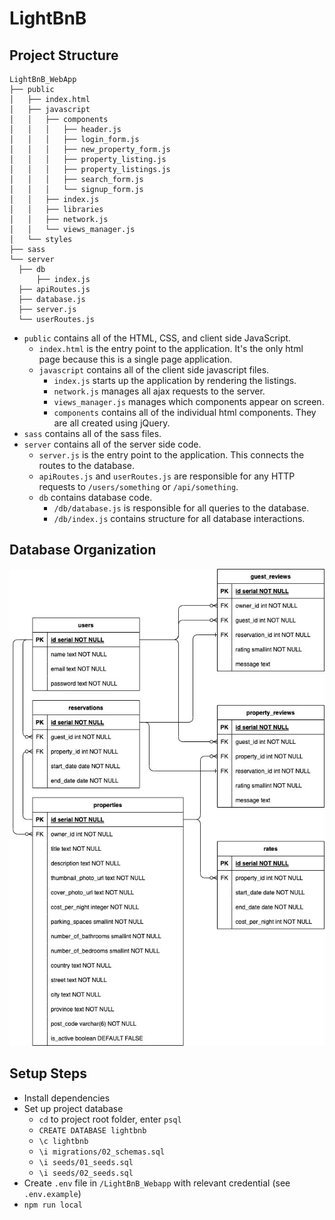 # LightBnB

## Project Structure

```
LightBnB_WebApp
├── public
│   ├── index.html
│   ├── javascript
│   │   ├── components 
│   │   │   ├── header.js
│   │   │   ├── login_form.js
│   │   │   ├── new_property_form.js
│   │   │   ├── property_listing.js
│   │   │   ├── property_listings.js
│   │   │   ├── search_form.js
│   │   │   └── signup_form.js
│   │   ├── index.js
│   │   ├── libraries
│   │   ├── network.js
│   │   └── views_manager.js
│   └── styles
├── sass
└── server
  ├── db
      ├── index.js
  ├── apiRoutes.js
  ├── database.js
  ├── server.js
  └── userRoutes.js
```

* `public` contains all of the HTML, CSS, and client side JavaScript. 
  * `index.html` is the entry point to the application. It's the only html page because this is a single page application.
  * `javascript` contains all of the client side javascript files.
    * `index.js` starts up the application by rendering the listings.
    * `network.js` manages all ajax requests to the server.
    * `views_manager.js` manages which components appear on screen.
    * `components` contains all of the individual html components. They are all created using jQuery.
* `sass` contains all of the sass files. 
* `server` contains all of the server side code.
  * `server.js` is the entry point to the application. This connects the routes to the database.
  * `apiRoutes.js` and `userRoutes.js` are responsible for any HTTP requests to `/users/something` or `/api/something`.
  * `db` contains database code.
    * `/db/database.js` is responsible for all queries to the database.
    * `/db/index.js` contains structure for all database interactions.

## Database Organization

![ERD diagram](https://github.com/penguinboots/lightBnB/blob/main/LightBnB_WebApp/docs/erd_diagram.jpg?raw=true)

## Setup Steps

* Install dependencies
* Set up project database
    * `cd` to project root folder, enter `psql`
    * `CREATE DATABASE lightbnb`
    * `\c lightbnb`
    * `\i migrations/02_schemas.sql`
    * `\i seeds/01_seeds.sql`
    * `\i seeds/02_seeds.sql`
* Create `.env` file in `/LightBnB_Webapp` with relevant credential (see `.env.example`)
* `npm run local`